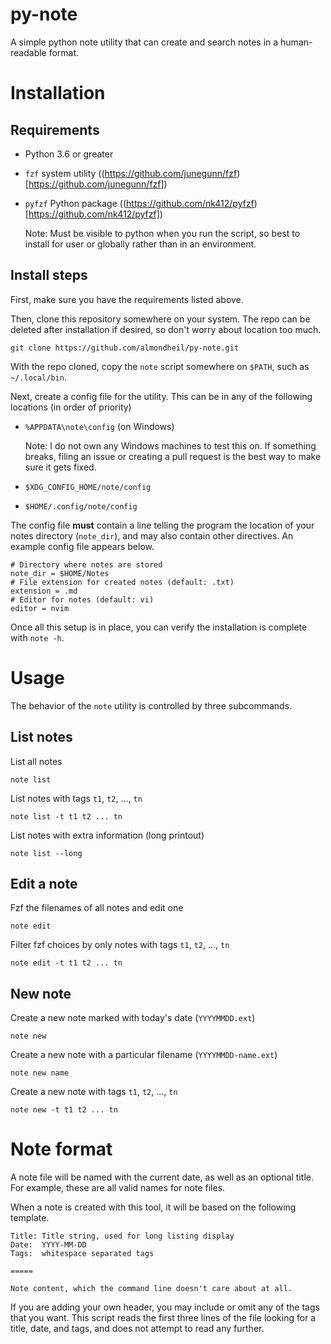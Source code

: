 # py-note

A simple python note utility that can create and search notes in a
human-readable format. 

# Installation

## Requirements

- Python 3.6 or greater

- `fzf` system utility ((https://github.com/junegunn/fzf)[https://github.com/junegunn/fzf])

- `pyfzf` Python package ((https://github.com/nk412/pyfzf)[https://github.com/nk412/pyfzf])

    Note: Must be visible to python when you run the script, so best to install
    for user or globally rather than in an environment.

## Install steps

First, make sure you have the requirements listed above.

Then, clone this repository somewhere on your system. The repo can be deleted after
installation if desired, so don't worry about location too much.

```
git clone https://github.com/almondheil/py-note.git
```

With the repo cloned, copy the `note` script somewhere on `$PATH`, such as `~/.local/bin`. 

Next, create a config file for the utility. This can be in any of the following
locations (in order of priority)

- `%APPDATA\note\config` (on Windows)

    Note: I do not own any Windows machines to test this on. If something
    breaks, filing an issue or creating a pull request is the best way to make
    sure it gets fixed.

- `$XDG_CONFIG_HOME/note/config`

- `$HOME/.config/note/config`

The config file **must** contain a line telling the program the location of your
notes directory (`note_dir`), and may also contain other directives. An example
config file appears below.

```
# Directory where notes are stored
note_dir = $HOME/Notes
# File extension for created notes (default: .txt)
extension = .md
# Editor for notes (default: vi)
editor = nvim
```

Once all this setup is in place, you can verify the installation is complete
with `note -h`. 

# Usage

The behavior of the `note` utility is controlled by three subcommands.

## List notes

List all notes

```
note list
```

List notes with tags `t1`, `t2`, ..., `tn`

```
note list -t t1 t2 ... tn
```

List notes with extra information (long printout)

```
note list --long
```

## Edit a note

Fzf the filenames of all notes and edit one

```
note edit
```

Filter fzf choices by only notes with tags `t1`, `t2`, ..., `tn`

```
note edit -t t1 t2 ... tn
```

## New note

Create a new note marked with today's date (`YYYYMMDD.ext`)

```
note new
```

Create a new note with a particular filename (`YYYYMMDD-name.ext`)

```
note new name
```

Create a new note with tags `t1`, `t2`, ..., `tn`

```
note new -t t1 t2 ... tn
```

# Note format

A note file will be named with the current date, as well as an optional title.
For example, these are all valid names for note files.

When a note is created with this tool, it will be based on the following
template.

```
Title: Title string, used for long listing display
Date:  YYYY-MM-DD
Tags:  whitespace separated tags

=====

Note content, which the command line doesn't care about at all.
```

If you are adding your own header, you may include or omit any of the tags that
you want. This script reads the first three lines of the file looking for
a title, date, and tags, and does not attempt to read any further.

